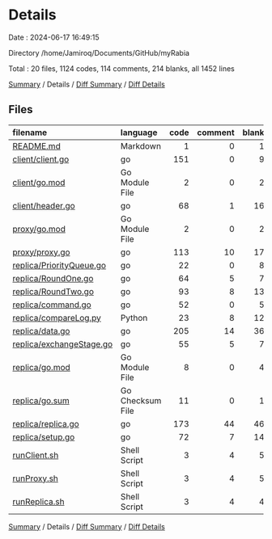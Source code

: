 # Details

Date : 2024-06-17 16:49:15

Directory /home/Jamiroq/Documents/GitHub/myRabia

Total : 20 files,  1124 codes, 114 comments, 214 blanks, all 1452 lines

[Summary](results.md) / Details / [Diff Summary](diff.md) / [Diff Details](diff-details.md)

## Files
| filename | language | code | comment | blank | total |
| :--- | :--- | ---: | ---: | ---: | ---: |
| [README.md](/README.md) | Markdown | 1 | 0 | 1 | 2 |
| [client/client.go](/client/client.go) | go | 151 | 0 | 9 | 160 |
| [client/go.mod](/client/go.mod) | Go Module File | 2 | 0 | 2 | 4 |
| [client/header.go](/client/header.go) | go | 68 | 1 | 16 | 85 |
| [proxy/go.mod](/proxy/go.mod) | Go Module File | 2 | 0 | 2 | 4 |
| [proxy/proxy.go](/proxy/proxy.go) | go | 113 | 10 | 17 | 140 |
| [replica/PriorityQueue.go](/replica/PriorityQueue.go) | go | 22 | 0 | 8 | 30 |
| [replica/RoundOne.go](/replica/RoundOne.go) | go | 64 | 5 | 7 | 76 |
| [replica/RoundTwo.go](/replica/RoundTwo.go) | go | 93 | 8 | 13 | 114 |
| [replica/command.go](/replica/command.go) | go | 52 | 0 | 5 | 57 |
| [replica/compareLog.py](/replica/compareLog.py) | Python | 23 | 8 | 12 | 43 |
| [replica/data.go](/replica/data.go) | go | 205 | 14 | 36 | 255 |
| [replica/exchangeStage.go](/replica/exchangeStage.go) | go | 55 | 5 | 7 | 67 |
| [replica/go.mod](/replica/go.mod) | Go Module File | 8 | 0 | 4 | 12 |
| [replica/go.sum](/replica/go.sum) | Go Checksum File | 11 | 0 | 1 | 12 |
| [replica/replica.go](/replica/replica.go) | go | 173 | 44 | 46 | 263 |
| [replica/setup.go](/replica/setup.go) | go | 72 | 7 | 14 | 93 |
| [runClient.sh](/runClient.sh) | Shell Script | 3 | 4 | 5 | 12 |
| [runProxy.sh](/runProxy.sh) | Shell Script | 3 | 4 | 5 | 12 |
| [runReplica.sh](/runReplica.sh) | Shell Script | 3 | 4 | 4 | 11 |

[Summary](results.md) / Details / [Diff Summary](diff.md) / [Diff Details](diff-details.md)